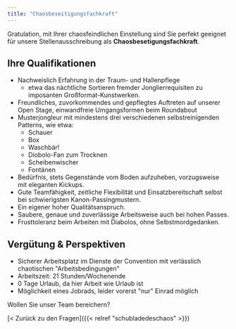 ```yaml
---
title: "Chaosbeseitigungsfachkraft"
---
```


Gratulation, mit Ihrer chaosfeindlichen Einstellung sind Sie perfekt geeignet für unsere Stellenausschreibung als **Chaosbesetigungsfachkraft**.

## Ihre Qualifikationen

- Nachweislich Erfahrung in der Traum- und Hallenpflege
  - etwa das nächtliche Sortieren fremder Jonglierrequisiten zu imposanten Großformat-Kunstwerken.
- Freundliches, zuvorkommendes und gepflegtes Auftreten auf unserer Open Stage, einwandfreie Umgangsformen beim Roundabout
- Musterjongleur mit mindestens drei verschiedenen selbstreinigenden Patterns, wie etwa:
  - Schauer
  - Box
  - Waschbär!
  - Diobolo-Fan zum Trocknen
  - Scheibenwischer
  - Fontänen
- Bedürfnis, stets Gegenstände vom Boden aufzuheben, vorzugsweise mit eleganten Kickups.
- Gute Teamfähigkeit, zeitliche Flexibilität und Einsatzbereitschaft selbst bei schwierigsten Kanon-Passingmustern.
- Ein eigener hoher Qualitätsanspruch.
- Saubere, genaue und zuverlässige Arbeitsweise auch bei hohen Passes.
- Frusttoleranz beim Arbeiten mit Diabolos, ohne Selbstmordgedanken.

## Vergütung & Perspektiven

- Sicherer Arbeitsplatz im Dienste der Convention mit verlässlich chaotischen "Arbeitsbedingungen"
- Arbeitszeit: 21 Stunden/Wochenende
- 0 Tage Urlaub, da hier Arbeit wie Urlaub ist
- Möglichkeit eines Jobrads, leider vorerst "nur" Einrad möglich

Wollen Sie unser Team bereichern?

[< Zurück zu den Fragen]({{< relref "schubladedeschaos" >}})
